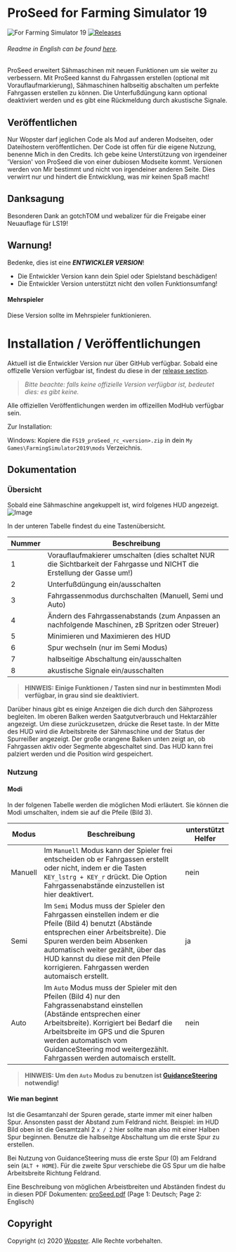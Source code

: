 # ProSeed for Farming Simulator 19
![For Farming Simulator 19](https://img.shields.io/badge/Farming%20Simulator-19-FF7C00.svg) [![Releases](https://img.shields.io/github/release/stijnwop/proSeed.svg)](https://github.com/stijnwop/proSeed/releases)

###### Readme in English can be found [here](README.md).

ProSeed erweitert Sähmaschinen mit neuen Funktionen um sie weiter zu verbessern.
Mit ProSeed kannst du Fahrgassen erstellen (optional mit Vorauflaufmarkierung), Sähmaschinen halbseitig abschalten um perfekte Fahrgassen erstellen zu können. Die Unterfußdüngung kann optional deaktiviert werden und es gibt eine Rückmeldung durch akustische Signale.

## Veröffentlichen
Nur Wopster darf jeglichen Code als Mod auf anderen Modseiten, oder Dateihostern veröffentlichen. Der Code ist offen für die eigene Nutzung, benenne Mich in den Credits. Ich gebe keine Unterstützung von irgendeiner 'Version' von ProSeed die von einer dubiosen Modseite kommt. Versionen werden von Mir bestimmt und nicht von irgendeiner anderen Seite. Dies verwirrt nur und hindert die Entwicklung, was mir keinen Spaß macht!

## Danksagung
Besonderen Dank an gotchTOM und webalizer für die Freigabe einer Neuauflage für LS19!

## Warnung!
Bedenke, dies ist eine ***ENTWICKLER VERSION***!
* Die Entwickler Version kann dein Spiel oder Spielstand beschädigen!
* Die Entwickler Version unterstützt nicht den vollen Funktionsumfang!

#### Mehrspieler
Diese Version sollte im Mehrspieler funktionieren.

# Installation / Veröffentlichungen
Aktuell ist die Entwickler Version nur über GitHub verfügbar. Sobald eine offizelle Version verfügbar ist, findest du diese in der [release section](https://github.com/stijnwop/proSeed/releases).

> _Bitte beachte: falls keine offizielle Version verfügbar ist, bedeutet dies: es gibt keine._

Alle offiziellen Veröffentlichungen werden im offizeillen ModHub verfügbar sein.

Zur Installation:

Windows: Kopiere die `FS19_proSeed_rc_<version>.zip` in dein `My Games\FarmingSimulator2019\mods` Verzeichnis.

## Dokumentation

### Übersicht
Sobald eine Sähmaschine angekuppelt ist, wird folgenes HUD angezeigt.
![Image](docs/images/hud.png)

In der unteren Tabelle findest du eine Tastenübersicht.

| Nummer | Beschreibung |
| ------------- | ------------------ |
| 1 | Vorauflaufmakierer umschalten (dies schaltet NUR die Sichtbarkeit der Fahrgasse und NICHT die Erstellung der Gasse um!) |
| 2 | Unterfußdüngung ein/ausschalten |
| 3 | Fahrgassenmodus durchschalten (Manuell, Semi und Auto) |
| 4 | Ändern des Fahrgassenabstands (zum Anpassen an nachfolgende Maschinen, zB Spritzen oder Streuer) |
| 5 | Minimieren und Maximieren des HUD |
| 6 | Spur wechseln (nur im Semi Modus) |
| 7 | halbseitige Abschaltung ein/ausschalten |
| 8 | akustische Signale ein/ausschalten |

> **HINWEIS: Einige Funktionen / Tasten sind nur in bestimmten Modi verfügbar, in grau sind sie deaktiviert.**

Darüber hinaus gibt es einige Anzeigen die dich durch den Sähprozess begleiten. Im oberen Balken werden Saatgutverbrauch und Hektarzähler angezeigt. Um diese zurückzusetzen, drücke die Reset taste.
In der Mitte des HUD wird die Arbeitsbreite der Sähmaschine und der Status der Spurreißer angezeigt. Der große orangene Balken unten zeigt an, ob Fahrgassen aktiv oder Segmente abgeschaltet sind.
Das HUD kann frei palziert werden und die Position wird gespeichert.

### Nutzung

#### Modi
In der folgenen Tabelle werden die möglichen Modi erläutert. Sie können die Modi umschalten, indem sie auf die Pfeile (Bild 3).

| Modus | Beschreibung | unterstützt Helfer |
| ------------- | ------------------ | ------------------ |
| Manuell | Im `Manuell` Modus kann der Spieler frei entscheiden ob er Fahrgassen erstellt oder nicht, indem er die Tasten `KEY_lstrg + KEY_r` drückt. Die Option Fahrgassenabstände einzustellen ist hier deaktivert. | nein
| Semi | Im `Semi` Modus muss der Spieler den Fahrgassen einstellen indem er die Pfeile (Bild 4) benutzt (Abstände entsprechen einer Arbeitsbreite). Die Spuren werden beim Absenken automatisch weiter gezählt, über das HUD kannst du diese mit den Pfeile korrigieren. Fahrgassen werden automaisch erstellt. | ja
| Auto | Im `Auto` Modus muss der Spieler mit den Pfeilen (Bild 4) nur den Fahgrassenabstand einstellen (Abstände entsprechen einer Arbeitsbreite). Korrigiert bei Bedarf die Arbeitsbreite im GPS und die Spuren werden automatisch vom GuidanceSteering mod weitergezählt. Fahrgassen werden automaisch erstellt. | nein

> **HINWEIS: Um den `Auto` Modus zu benutzen ist [GuidanceSteering](https://www.farming-simulator.com/mod.php?mod_id=140328&title=fs2019) notwendig!**

#### Wie man beginnt
Ist die Gesamtanzahl der Spuren gerade, starte immer mit einer halben Spur. Ansonsten passt der Abstand zum Feldrand nicht.
Beispiel: im HUD Bild oben ist die Gesamtzahl 2 `x / 2` hier sollte man also mit einer Halben Spur beginnen.
Benutze die halbseitge Abschaltung um die erste Spur zu erstellen.

Bei Nutzung von GuidanceSteering muss die erste Spur (0) am Feldrand sein (`ALT + HOME`).
Für die zweite Spur verschiebe die GS Spur um die halbe Arbeitsbreite Richtung Feldrand. 

Eine Beschreibung von möglichen Arbeistbreiten und Abständen findest du in diesen PDF Dokumenten: [proSeed.pdf](https://github.com/stijnwop/proSeed/raw/master/docs/ProSeed.pdf) (Page 1: Deutsch; Page 2: Englisch)

## Copyright
Copyright (c) 2020 [Wopster](https://github.com/stijnwop).
Alle Rechte vorbehalten.

